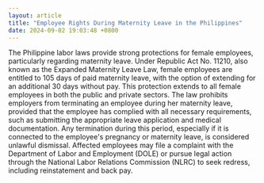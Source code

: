 ```yaml
---
layout: article
title: "Employee Rights During Maternity Leave in the Philippines"
date: 2024-09-02 19:03:48 +0800
---
```


<p>The Philippine labor laws provide strong protections for female employees, particularly regarding maternity leave. Under Republic Act No. 11210, also known as the Expanded Maternity Leave Law, female employees are entitled to 105 days of paid maternity leave, with the option of extending for an additional 30 days without pay. This protection extends to all female employees in both the public and private sectors. The law prohibits employers from terminating an employee during her maternity leave, provided that the employee has complied with all necessary requirements, such as submitting the appropriate leave application and medical documentation. Any termination during this period, especially if it is connected to the employee's pregnancy or maternity leave, is considered unlawful dismissal. Affected employees may file a complaint with the Department of Labor and Employment (DOLE) or pursue legal action through the National Labor Relations Commission (NLRC) to seek redress, including reinstatement and back pay.</p>
